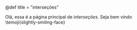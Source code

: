 @def title = "interseções"

Olá, essa é a página principal de _interseções_. Seja bem vindo \temoji{slightly-smiling-face}

<!-- Desde o começo de 2020, decidi passar a evitar as redes sociais, por vários motivos. Esse site foi a alternativa que optei como espaço onde posso publicar o que eu quiser da forma que eu quiser, sem ficar diretamente dependente dos modelos de uma empresa. Posso garantir que é um pouco trabalhoso, mas a liberdade de tornar o espaço o mais confortável possível para mim e para os leitores paga na forma de menos ansiedade e mais qualidade. -->

